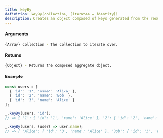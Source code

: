 ```yaml
---
title: keyBy
definition: keyBy(collection, [iteratee = identity])
description: Creates an object composed of keys generated from the results of running each element of collection thru iteratee.
---
```



#### Arguments


```bash
{Array} collection - The collection to iterate over.
```


#### Returns


```bash
{Object} - Returns the composed aggregate object.
```


#### Example


```ts
const users = [
  { 'id': '1', 'name': 'Alice' },
  { 'id': '2', 'name': 'Bob' },
  { 'id': '3', 'name': 'Alice' }
];

_.keyBy(users, 'id');
// => { '1': { 'id': '1', 'name': 'Alice' }, '2': { 'id': '2', 'name': 'Bob' }, '3': { 'id': '3', 'name': 'Alice' } }

_.keyBy(users, (user) => user.name);
// => { 'Alice': { 'id': '3', 'name': 'Alice' }, 'Bob': { 'id': '2', 'name': 'Bob' } }
```